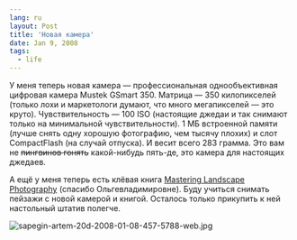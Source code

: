 ```yaml
---
lang: ru
layout: Post
title: 'Новая камера'
date: Jan 9, 2008
tags:
  - life
---
```


У меня теперь новая камера — профессиональная однообъективная цифровая камера Mustek GSmart 350. Матрица — 350 килопикселей (только лохи и маркетологи думают, что много мегапикселей — это круто). Чувствительность — 100 ISO (настоящие джедаи и так снимают только на минимальной чувствительности). 1 МБ встроенной памяти (лучше снять одну хорошую фотографию, чем тысячу плохих) и слот CompactFlash (на случай отпуска). И весит всего 283 грамма. Это вам не ~~пингвинов гонять~~ какой-нибудь пять-де, это камера для настоящих джедаев.

А ещё у меня теперь есть клёвая книга [Mastering Landscape Photography](http://www.amazon.com/gp/product/1933952067/?tag=artesapesphot-20) (спасибо Ольгевладимировне). Буду учиться снимать пейзажи с новой камерой и книгой. Осталось только прикупить к ней настольный штатив полегче.

![sapegin-artem-20d-2008-01-08-457-5788-web.jpg](upload://sapegin-artem-20d-2008-01-08-457-5788-web.jpg)
